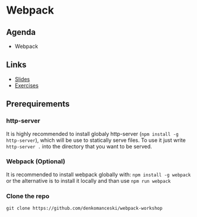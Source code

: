 # Webpack

## Agenda
* Webpack

## Links

* [Slides](#)
* [Exercises](https://github.com/ng-slo/workshop/blob/master/05-webpack/exercises.md)

## Prerequirements

### http-server
It is highly recommended to install globaly http-server (`npm install -g http-server`), which will be use to statically serve files. To use it just write `http-server .` into the directory that you want to be served.

### Webpack (Optional)
It is recommended to install webpack globally with: `npm install -g webpack` or the alternative is to install it locally and than use `npm run webpack`


### Clone the repo
`git clone https://github.com/denkomanceski/webpack-workshop`


